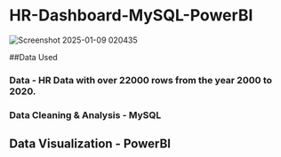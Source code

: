 # HR-Dashboard-MySQL-PowerBI

![Screenshot 2025-01-09 020435](https://github.com/user-attachments/assets/6fda7972-644c-4c64-b36c-f47ff6dfb4ed)

##Data Used

### Data - HR Data with over 22000 rows from the year 2000 to 2020.

### Data Cleaning & Analysis - MySQL

## Data Visualization - PowerBI
